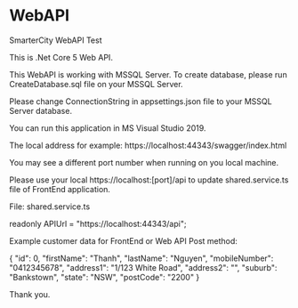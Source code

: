 # WebAPI
SmarterCity WebAPI Test

This is .Net Core 5 Web API.

This WebAPI is working with MSSQL Server. 
To create database, please run CreateDatabase.sql file on your MSSQL Server.

Please change ConnectionString in appsettings.json file to your MSSQL Server database.

You can run this application in MS Visual Studio 2019. 

The local address for example: https://localhost:44343/swagger/index.html

You may see a different port number when running on you local machine.

Please use your local https://localhost:[port]/api to update shared.service.ts file of FrontEnd application.


File: shared.service.ts 

readonly APIUrl = "https://localhost:44343/api";

Example customer data for FrontEnd or Web API Post method:

{
  "id": 0,
  "firstName": "Thanh",
  "lastName": "Nguyen",
  "mobileNumber": "0412345678",
  "address1": "1/123 White Road",
  "address2": "",
  "suburb": "Bankstown",
  "state": "NSW",
  "postCode": "2200"
}


Thank you.
